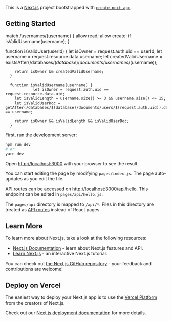 This is a [Next.js](https://nextjs.org/) project bootstrapped with [`create-next-app`](https://github.com/vercel/next.js/tree/canary/packages/create-next-app).

## Getting Started

match /usernames/{username} {
      	allow read;
        allow create: if isValidUsername(username);
      }

function isValidUser(userId) {
        let isOwner = request.auth.uid == userId;
      	let username = request.resource.data.username;
        let createdValidUsername = existsAfter(/databases/$(database)/documents/usernames/$(username));
        
        return isOwner && createdValidUsername;
      }
      
      function isValidUsername(username) {
				let isOwner = request.auth.uid == request.resource.data.uid;
        let isValidLength = username.size() >= 3 && username.size() <= 15;
        let isValidUserDoc = getAfter(/databases/$(database)/documents/users/$(request.auth.uid)).data.username == username;
        
        return isOwner && isValidLength && isValidUserDoc;     
      }

First, run the development server:

```bash
npm run dev
# or
yarn dev
```

Open [http://localhost:3000](http://localhost:3000) with your browser to see the result.

You can start editing the page by modifying `pages/index.js`. The page auto-updates as you edit the file.

[API routes](https://nextjs.org/docs/api-routes/introduction) can be accessed on [http://localhost:3000/api/hello](http://localhost:3000/api/hello). This endpoint can be edited in `pages/api/hello.js`.

The `pages/api` directory is mapped to `/api/*`. Files in this directory are treated as [API routes](https://nextjs.org/docs/api-routes/introduction) instead of React pages.

## Learn More

To learn more about Next.js, take a look at the following resources:

- [Next.js Documentation](https://nextjs.org/docs) - learn about Next.js features and API.
- [Learn Next.js](https://nextjs.org/learn) - an interactive Next.js tutorial.

You can check out [the Next.js GitHub repository](https://github.com/vercel/next.js/) - your feedback and contributions are welcome!

## Deploy on Vercel

The easiest way to deploy your Next.js app is to use the [Vercel Platform](https://vercel.com/new?utm_medium=default-template&filter=next.js&utm_source=create-next-app&utm_campaign=create-next-app-readme) from the creators of Next.js.

Check out our [Next.js deployment documentation](https://nextjs.org/docs/deployment) for more details.
